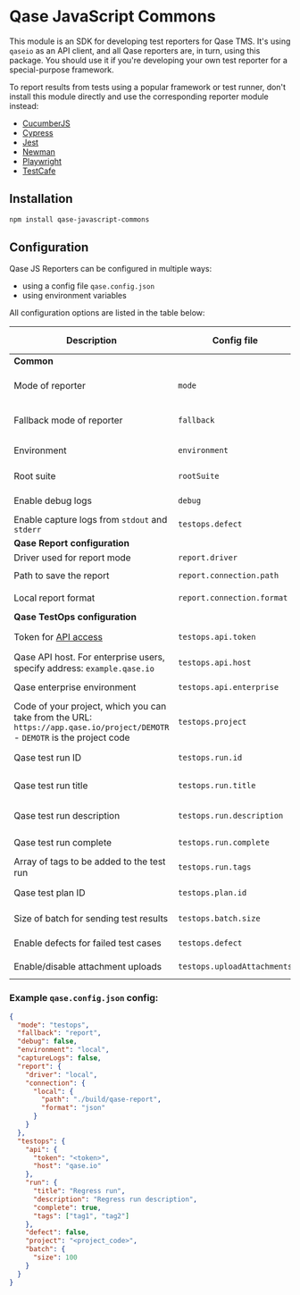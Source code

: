 # Qase JavaScript Commons

This module is an SDK for developing test reporters for Qase TMS.
It's using `qaseio` as an API client, and all Qase reporters are, in turn,
using this package.
You should use it if you're developing your own test reporter for a special-purpose framework.

To report results from tests using a popular framework or test runner,
don't install this module directly and
use the corresponding reporter module instead:

* [CucumberJS](https://github.com/qase-tms/qase-javascript/tree/main/qase-cucumberjs#readme)
* [Cypress](https://github.com/qase-tms/qase-javascript/tree/main/qase-cypress#readme)
* [Jest](https://github.com/qase-tms/qase-javascript/tree/main/qase-jest#readme)
* [Newman](https://github.com/qase-tms/qase-javascript/tree/main/qase-newman#readme)
* [Playwright](https://github.com/qase-tms/qase-javascript/tree/main/qase-playwright#readme)
* [TestCafe](https://github.com/qase-tms/qase-javascript/tree/main/qase-testcafe#readme)

## Installation

```bash
npm install qase-javascript-commons
```

## Configuration

Qase JS Reporters can be configured in multiple ways:

- using a config file `qase.config.json`
- using environment variables

All configuration options are listed in the table below:

| Description                                                                                                           | Config file                | Environment variable            | Default value                           | Required | Possible values            |
|-----------------------------------------------------------------------------------------------------------------------|----------------------------|---------------------------------|-----------------------------------------|----------|----------------------------|
| **Common**                                                                                                            |                            |                                 |                                         |          |                            |
| Mode of reporter                                                                                                      | `mode`                     | `QASE_MODE`                     | `off`                                  | No       | `testops`, `report`, `off` |
| Fallback mode of reporter                                                                                             | `fallback`                 | `QASE_FALLBACK`                 | `off`                                   | No       | `testops`, `report`, `off` |
| Environment                                                                                                           | `environment`              | `QASE_ENVIRONMENT`              | undefined                              | No       | Any string                 |
| Root suite                                                                                                            | `rootSuite`                | `QASE_ROOT_SUITE`               | undefined                               | No       | Any string                 |
| Enable debug logs                                                                                                     | `debug`                    | `QASE_DEBUG`                    | `False`                                 | No       | `True`, `False`            |
| Enable capture logs from `stdout` and `stderr`                                                                        | `testops.defect`           | `QASE_CAPTURE_LOGS`             | `False`                                 | No       | `True`, `False`            |
| **Qase Report configuration**                                                                                         |                            |                                 |                                         |          |                            |
| Driver used for report mode                                                                                           | `report.driver`            | `QASE_REPORT_DRIVER`            | `local`                                 | No       | `local`                    |
| Path to save the report                                                                                               | `report.connection.path`   | `QASE_REPORT_CONNECTION_PATH`   | `./build/qase-report`                   |          |                            |
| Local report format                                                                                                   | `report.connection.format` | `QASE_REPORT_CONNECTION_FORMAT` | `json`                                  |          | `json`, `jsonp`            |
| **Qase TestOps configuration**                                                                                        |                            |                                 |                                         |          |                            |
| Token for [API access](https://developers.qase.io/#authentication)                                                    | `testops.api.token`        | `QASE_TESTOPS_API_TOKEN`        |  undefined                              | Yes      | Any string                 |
| Qase API host. For enterprise users, specify address: `example.qase.io`                                           | `testops.api.host`         | `QASE_TESTOPS_API_HOST`         | `qase.io`                               | No       | Any string                 |
| Qase enterprise environment                                                                                           | `testops.api.enterprise`   | `QASE_TESTOPS_API_ENTERPRISE`   | `False`                                 | No       | `True`, `False`            |
| Code of your project, which you can take from the URL: `https://app.qase.io/project/DEMOTR` - `DEMOTR` is the project code | `testops.project`          | `QASE_TESTOPS_PROJECT`          |  undefined                              | Yes      | Any string                 |
| Qase test run ID                                                                                                      | `testops.run.id`           | `QASE_TESTOPS_RUN_ID`           |  undefined                              | No       | Any integer                |
| Qase test run title                                                                                                   | `testops.run.title`        | `QASE_TESTOPS_RUN_TITLE`        | `Automated run <Current date and time>` | No       | Any string                 |
| Qase test run description                                                                                             | `testops.run.description`  | `QASE_TESTOPS_RUN_DESCRIPTION`  | `<Framework name> automated run`        | No       | Any string                 |
| Qase test run complete                                                                                                | `testops.run.complete`     | `QASE_TESTOPS_RUN_COMPLETE`     | `True`                                  |          | `True`, `False`            |
| Array of tags to be added to the test run                                                                             | `testops.run.tags`         | `QASE_TESTOPS_RUN_TAGS`         | `[]`                                    | No       | Array of strings           |
| Qase test plan ID                                                                                                     | `testops.plan.id`          | `QASE_TESTOPS_PLAN_ID`          |  undefined                              | No       | Any integer                |
| Size of batch for sending test results                                                                                | `testops.batch.size`       | `QASE_TESTOPS_BATCH_SIZE`       | `200`                                   | No       | Any integer                |
| Enable defects for failed test cases                                                                                  | `testops.defect`           | `QASE_TESTOPS_DEFECT`           | `False`                                 | No       | `True`, `False`            |
| Enable/disable attachment uploads                                                                                     | `testops.uploadAttachments`        | `QASE_TESTOPS_UPLOAD_ATTACHMENTS`       | `true`                                  | No       | `True`, `False`            |

### Example `qase.config.json` config:

```json
{
  "mode": "testops",
  "fallback": "report",
  "debug": false,
  "environment": "local",
  "captureLogs": false,
  "report": {
    "driver": "local",
    "connection": {
      "local": {
        "path": "./build/qase-report",
        "format": "json"
      }
    }
  },
  "testops": {
    "api": {
      "token": "<token>",
      "host": "qase.io"
    },
    "run": {
      "title": "Regress run",
      "description": "Regress run description",
      "complete": true,
      "tags": ["tag1", "tag2"]
    },
    "defect": false,
    "project": "<project_code>",
    "batch": {
      "size": 100
    }
  }
}
```
